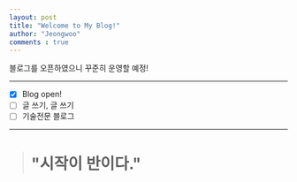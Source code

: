 ```yaml
---
layout: post
title: "Welcome to My Blog!"
author: "Jeongwoo"
comments : true
---
```



블로그를 오픈하였으니 꾸준히 운영할 예정!

* * *

- [x] Blog open!
- [ ] 글 쓰기, 글 쓰기
- [ ] 기술전문 블로그

* * *

> # "시작이 반이다."


